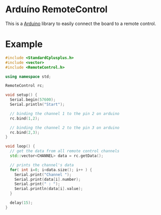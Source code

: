Arduíno RemoteControl
=====================
This is a [Arduino](https://www.arduino.cc/) library to easily connect the board to a remote control.

Example
==============

```cpp
#include <StandardCplusplus.h>
#include <vector>
#include <RemoteControl.h>

using namespace std;

RemoteControl rc;

void setup() {
  Serial.begin(57600);
  Serial.println("Start");

  // binding the channel 1 to the pin 2 on arduino
  rc.bind(1,2);

  // binding the channel 2 to the pin 3 on arduino
  rc.bind(2,3);
}

void loop() {
  // get the data from all remote control channels
  std::vector<CHANNEL> data = rc.getData();

  // prints the channel's data
  for( int i=0; i<data.size(); i++ ) {
    Serial.print("Channel ");
    Serial.print(data[i].number);
    Serial.print(" : ");
    Serial.println(data[i].value);
  }

  delay(15);
}
```
